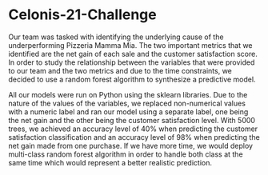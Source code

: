 # Celonis-21-Challenge

Our team was tasked with identifying the underlying cause of the underperforming Pizzeria Mamma Mia. The two important metrics that we identified are the net gain of each sale and the customer satisfaction score. In order to study the relationship between the variables that were provided to our team and the two metrics  and due to the time constraints, we decided to use a random forest algorithm to synthesize a predictive model.

All our models were run on Python using the sklearn libraries. Due to the nature of the values of the variables, we replaced non-numerical values with a numeric label and ran our model using a separate label, one being the net gain and the other being the customer satisfaction level. With 5000 trees, we achieved an accuracy level of 40% when predicting the customer satisfaction classification and an accuracy level of 98% when predicting the net gain made from one purchase. If we have more time, we would deploy multi-class random forest algorithm in order to handle both class at the same time which would represent a better realistic prediction.
